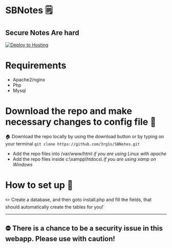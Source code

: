 # SBNotes 🗒️

## Secure Notes Are hard

[![Deploy to Hosting](https://github.com/3rg1s/SBNotes/actions/workflows/deploy.yml/badge.svg?branch=master)](https://github.com/3rg1s/SBNotes/actions/workflows/deploy.yml)

# Requirements

- Apache2/nginx
- Php
- Mysql

# Download the repo and make necessary changes to config file 📄

🏠 Download the repo locally by using the download button or by typing on your terminal `git clone https://github.com/3rg1s/SBNotes.git`

- Add the repo files into /var/www/html _if you are using Linux with apache_
- Add the repo files inside c:\xampp\htdocs\ _if you are using xamp on Windows_

# How to set up 💽

✏️ Create a database, and then goto install.php and fill the fields, that should automatically create the tables for you!`

---

## ⛔ There is a chance to be a security issue in this webapp. Please use with caution!
